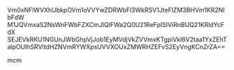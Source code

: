 Vm0xNFlWVXhUbkpOVm1oVVYwZDRWbFl3WkRSV1JteFlZM3BHVm1KR2NIbFdW
M1JQVmxaS2NsWnFWbFZXCmJIQlFWa2Q0U21ReFpISlViRnBUQ21KRldYcFdX
SEJEVkRKU1NGUnJWbGhpVjJob1EyMVdjVkZVVmxKTgpiVkl6V2taa1YxZEhT
alpOUlhSRVltdHZNVmRYWXpsUVVXOUxZMWRHZEFvS2EyVngKCnZrZA==

mcm